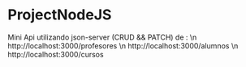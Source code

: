 # ProjectNodeJS
Mini Api utilizando json-server (CRUD && PATCH) de : \n
http://localhost:3000/profesores \n
http://localhost:3000/alumnos    \n
http://localhost:3000/cursos
